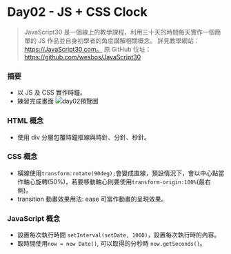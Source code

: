 # Day02 - JS + CSS Clock

> JavaScript30 是一個線上的教學課程，利用三十天的時間每天實作一個簡單的 JS 作品並自身初學者的角度講解相關概念。
> 詳見教學網站：https://JavaScript30.com。
> 原 GitHub 位址：https://github.com/wesbos/JavaScript30

### 摘要

- 以 JS 及 CSS 實作時鐘。
- 練習完成畫面
  ![day02預覽圖](https://i.imgur.com/FyuMr5J.png)

### HTML 概念

- 使用 div 分層包覆時鐘框線與時針、分針、秒針。

### CSS 概念

- 橫線使用`transform:rotate(90deg);`會變成直線，預設情況下，會以中心點當作軸心旋轉(50%)，若要移動軸心則要使用`transform-origin:100%`(最右側)。
- transition 動畫效果用法: ease 可當作動畫的呈現效果。

### JavaScript 概念

- 設置每次執行時間 `setInterval(setDate, 1000)`，設置每次執行時的內容。
- 取時間使用`now = new Date()`, 可以取得的分秒時 `now.getSeconds()`。
